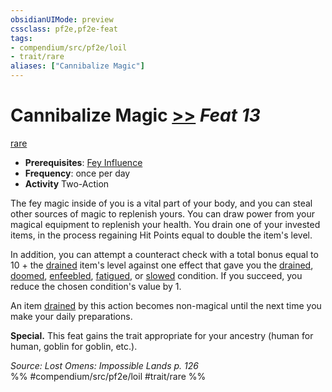 ```yaml
---
obsidianUIMode: preview
cssclass: pf2e,pf2e-feat
tags:
- compendium/src/pf2e/loil
- trait/rare
aliases: ["Cannibalize Magic"]
---
```

# Cannibalize Magic  [>>](../../rules/core-rulebook/chapter-9-playing-the-game.md#Actions "Two-Action") *Feat 13*  
[rare](../../rules/traits/rare.md)  

- **Prerequisites**: [Fey Influence](fey-influence-loil.md)
- **Frequency**: once per day
- **Activity** Two-Action

The fey magic inside of you is a vital part of your body, and you can steal other sources of magic to replenish yours. You can draw power from your magical equipment to replenish your health. You drain one of your invested items, in the process regaining Hit Points equal to double the item's level.

In addition, you can attempt a counteract check with a total bonus equal to 10 + the [drained](../../rules/conditions.md#Drained) item's level against one effect that gave you the [drained](../../rules/conditions.md#Drained), [doomed](../../rules/conditions.md#Doomed), [enfeebled](../../rules/conditions.md#Enfeebled), [fatigued](../../rules/conditions.md#Fatigued), or [slowed](../../rules/conditions.md#Slowed) condition. If you succeed, you reduce the chosen condition's value by 1.

An item [drained](../../rules/conditions.md#Drained) by this action becomes non-magical until the next time you make your daily preparations.

**Special.** This feat gains the trait appropriate for your ancestry (human for human, goblin for goblin, etc.).

*Source: Lost Omens: Impossible Lands p. 126*  
%% #compendium/src/pf2e/loil #trait/rare %%
